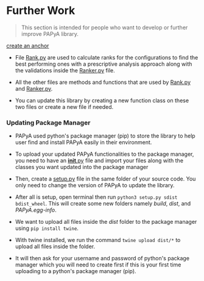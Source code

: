 # Further Work

> This section is intended for people who want to develop or further improve PAPyA library. 

<!-- ### File Exploration</b> <br> -->
[create an anchor](#anchors-in-markdown)

- File [Rank.py](Rank.py) are used to calculate ranks for the configurations to find the best performing ones with a prescriptive analysis approach along with the validations inside the [Ranker.py](Ranker.py) file.<br>

- All the other files are methods and functions that are used by [Rank.py](Rank.py) and [Ranker.py](Ranker.py). <br>

- You can update this library by creating a new function class on these two files or create a new file if needed. <br>

### Updating Package Manager<br>

- PAPyA used python's package manager (pip) to store the library to help user find and install PAPyA easily in their environment.<br>

- To upload your updated PAPyA functionalities to the package manager, you need to have an [__init__.py](__init__.py) file and import your files along with the classes you want updated into the package manager<br>

- Then, create a [setup.py](../PAPyA%20Lib/setup.py) file in the same folder of your source code. You only need to change the version of PAPyA to update the library.<br>

- After all is setup, open terminal then run ` python3 setup.py sdist bdist_wheel `. This will create some new folders namely _build_, _dist_, and _PAPyA.egg-info_.<br>

- We want to upload all files inside the _dist_ folder to the package manager using ` pip install twine `.<br>

- With twine installed, we run the command ` twine upload dist/* ` to upload all files inside the folder.<br>

- It will then ask for your username and password of python's package manager which you will need to create first if this is your first time uploading to a python's package manager (pip).